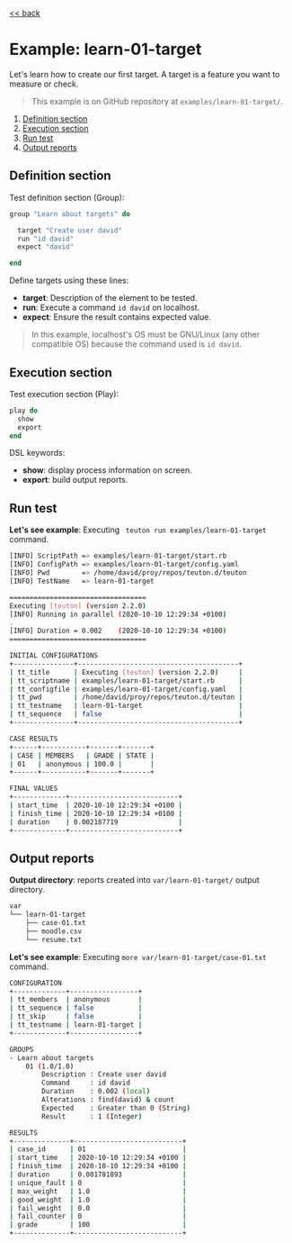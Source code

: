 [<< back](README.md)

# Example: learn-01-target

Let's learn how to create our first target.
A target is a feature you want to measure or check.

> This example is on GitHub repository at `examples/learn-01-target/`.

1. [Definition section](#definition-section)
2. [Execution section](#execution-section)
3. [Run test](#run-test)
4. [Output reports](#output-reports)

## Definition section

Test definition section (Group):
```ruby
group "Learn about targets" do

  target "Create user david"
  run "id david"
  expect "david"

end
```

Define targets using these lines:
* **target**: Description of the element to be tested.
* **run**: Execute a command `id david` on localhost.
* **expect**: Ensure the result contains expected value.

> In this example, localhost's OS must be GNU/Linux (any other compatible OS) because the command used is `id david`.

## Execution section

Test execution section (Play):

```ruby
play do
  show
  export
end
```

DSL keywords:
* **show**: display process information on screen.
* **export**: build output reports.

## Run test

**Let's see example**: Executing ` teuton run examples/learn-01-target` command.

```bash
[INFO] ScriptPath => examples/learn-01-target/start.rb
[INFO] ConfigPath => examples/learn-01-target/config.yaml
[INFO] Pwd        => /home/david/proy/repos/teuton.d/teuton
[INFO] TestName   => learn-01-target

==================================
Executing [teuton] (version 2.2.0)
[INFO] Running in parallel (2020-10-10 12:29:34 +0100)
.
[INFO] Duration = 0.002    (2020-10-10 12:29:34 +0100)
==================================

INITIAL CONFIGURATIONS
+---------------+----------------------------------------+
| tt_title      | Executing [teuton] (version 2.2.0)     |
| tt_scriptname | examples/learn-01-target/start.rb      |
| tt_configfile | examples/learn-01-target/config.yaml   |
| tt_pwd        | /home/david/proy/repos/teuton.d/teuton |
| tt_testname   | learn-01-target                        |
| tt_sequence   | false                                  |
+---------------+----------------------------------------+

CASE RESULTS
+------+-----------+-------+-------+
| CASE | MEMBERS   | GRADE | STATE |
| 01   | anonymous | 100.0 |       |
+------+-----------+-------+-------+

FINAL VALUES
+-------------+---------------------------+
| start_time  | 2020-10-10 12:29:34 +0100 |
| finish_time | 2020-10-10 12:29:34 +0100 |
| duration    | 0.002187719               |
+-------------+---------------------------+
```

## Output reports

**Output directory**: reports created into `var/learn-01-target/` output directory.

```bash
var
└── learn-01-target
    ├── case-01.txt
    ├── moodle.csv
    └── resume.txt
```

**Let's see example**: Executing `more var/learn-01-target/case-01.txt` command.

```bash
CONFIGURATION
+-------------+-----------------+
| tt_members  | anonymous       |
| tt_sequence | false           |
| tt_skip     | false           |
| tt_testname | learn-01-target |
+-------------+-----------------+

GROUPS
- Learn about targets
    01 (1.0/1.0)
        Description : Create user david
        Command     : id david
        Duration    : 0.002 (local)
        Alterations : find(david) & count
        Expected    : Greater than 0 (String)
        Result      : 1 (Integer)

RESULTS
+--------------+---------------------------+
| case_id      | 01                        |
| start_time   | 2020-10-10 12:29:34 +0100 |
| finish_time  | 2020-10-10 12:29:34 +0100 |
| duration     | 0.001781893               |
| unique_fault | 0                         |
| max_weight   | 1.0                       |
| good_weight  | 1.0                       |
| fail_weight  | 0.0                       |
| fail_counter | 0                         |
| grade        | 100                       |
+--------------+---------------------------+
```
